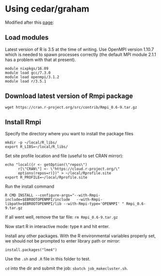 # Using cedar/graham

Modified after this [page](https://docs.computecanada.ca/wiki/R):

## Load modules

Latest version of R is 3.5 at the time of writing.
Use OpenMPI version 1.10.7 which is needed to spawn processes correctly (the default MPI module 2.1.1 has a problem with that at present).

```
module nixpkgs/16.09
module load gcc/7.3.0
module load openmpi/3.1.2
module load r/3.5.1
```


## Download latest version of Rmpi package

```
wget https://cran.r-project.org/src/contrib/Rmpi_0.6-9.tar.gz
```

## Install Rmpi

Specify the directory where you want to install the package files

```
mkdir -p ~/local/R_libs/
export R_LIBS=~/local/R_libs/
```

Set site profile location and file (useful to set CRAN mirror):

```
echo "local({r <- getOption(\"repos\")
      r[\"CRAN\"] <- \"https://cloud.r-project.org/\"
      options(repos=r)})" > ~/local/Rprofile.site
export R_PROFILE=~/local/Rprofile.site
```

Run the install command

```
R CMD INSTALL --configure-args="--with-Rmpi-include=$EBROOTOPENMPI/include   --with-Rmpi-libpath=$EBROOTOPENMPI/lib --with-Rmpi-type='OPENMPI' " Rmpi_0.6-9.tar.gz
```

If all went well, remove the tar file: `rm Rmpi_0.6-9.tar.gz`

Now start R in interactive mode: type `R` and hit enter.

Install any other packages.
With the R environmental variables properly set, we should not be prompted
to enter library path or mirror:

```
install.packages("lme4")
```

Use the `.sh` and `.R` file in this folder to test.

`cd` into the dir and submit the job: `sbatch job_makecluster.sh`.
